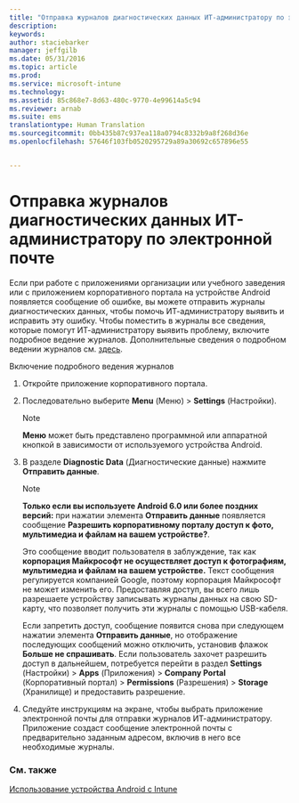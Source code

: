 ```yaml
---
title: "Отправка журналов диагностических данных ИТ-администратору по электронной почте | Microsoft Intune"
description: 
keywords: 
author: staciebarker
manager: jeffgilb
ms.date: 05/31/2016
ms.topic: article
ms.prod: 
ms.service: microsoft-intune
ms.technology: 
ms.assetid: 85c868e7-8d63-480c-9770-4e99614a5c94
ms.reviewer: arnab
ms.suite: ems
translationtype: Human Translation
ms.sourcegitcommit: 0bb435b87c937ea118a0794c8332b9a8f268d36e
ms.openlocfilehash: 57646f103fb0520295729a89a30692c657896e55


---
```



# Отправка журналов диагностических данных ИТ-администратору по электронной почте

Если при работе с приложениями организации или учебного заведения или с приложением корпоративного портала на устройстве Android появляется сообщение об ошибке, вы можете отправить журналы диагностических данных, чтобы помочь ИТ-администратору выявить и исправить эту ошибку. Чтобы поместить в журналы все сведения, которые помогут ИТ-администратору выявить проблему, включите подробное ведение журналов. Дополнительные сведения о подробном ведении журналов см. [здесь](use-verbose-logging-to-help-your-it-administrator-fix-device-issues-android.md).

Включение подробного ведения журналов

1.  Откройте приложение корпоративного портала.

2.  Последовательно выберите **Menu** (Меню) &gt; **Settings** (Настройки).

    > [!NOTE] 
    > **Меню** может быть представлено программной или аппаратной кнопкой в зависимости от используемого устройства Android.

3.  В разделе **Diagnostic Data** (Диагностические данные) нажмите **Отправить данные**.

    > [!NOTE]
    > **Только если вы используете Android 6.0 или более поздних версий:** при нажатии элемента **Отправить данные** появляется сообщение **Разрешить корпоративному порталу доступ к фото, мультимедиа и файлам на вашем устройстве?**. 

    Это сообщение вводит пользователя в заблуждение, так как **корпорация Майкрософт не осуществляет доступ к фотографиям, мультимедиа и файлам на вашем устройстве.** Текст сообщения регулируется компанией Google, поэтому корпорация Майкрософт не может изменить его.  Предоставляя доступ, вы всего лишь разрешаете устройству записывать журналы данных на свою SD-карту, что позволяет получить эти журналы с помощью USB-кабеля.

    Если запретить доступ, сообщение появится снова при следующем нажатии элемента **Отправить данные**, но отображение последующих сообщений можно отключить, установив флажок **Больше не спрашивать**.  Если пользователь захочет разрешить доступ в дальнейшем, потребуется перейти в раздел **Settings** (Настройки) &gt; **Apps** (Приложения) &gt; **Company Portal** (Корпоративный портал) &gt; **Permissions** (Разрешения) &gt; **Storage** (Хранилище) и предоставить разрешение.

4.  Следуйте инструкциям на экране, чтобы выбрать приложение электронной почты для отправки журналов ИТ-администратору. Приложение создаст сообщение электронной почты с предварительно заданным адресом, включив в него все необходимые журналы.


### См. также
[Использование устройства Android с Intune](using-your-android-device-with-intune.md)


<!--HONumber=Jun16_HO4-->


